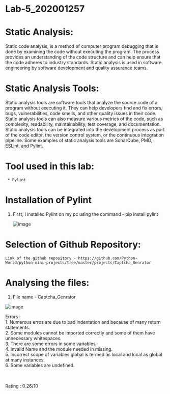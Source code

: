 # Lab-5_202001257

# Static Analysis:

Static code analysis, is a method of computer program debugging that is done by examining the code without executing the program. The process provides an understanding of the code structure and can help ensure that the code adheres to industry standards. Static analysis is used in software engineering by software development and quality assurance teams.

# Static Analysis Tools:

Static analysis tools are software tools that analyze the source code of a program without executing it. They can help developers find and fix errors, bugs, vulnerabilities, code smells, and other quality issues in their code. Static analysis tools can also measure various metrics of the code, such as complexity, readability, maintainability, test coverage, and documentation. Static analysis tools can be integrated into the development process as part of the code editor, the version control system, or the continuous integration pipeline. Some examples of static analysis tools are SonarQube, PMD, ESLint, and Pylint.

# Tool used in this lab: 
     * Pylint

# Installation of Pylint

1. First, I installed Pylint on my pc using the command - pip install pylint

    ![image](https://user-images.githubusercontent.com/75672638/227491815-42098daa-abc2-4273-8953-7e6656219d7b.png)

# Selection of Github Repository:
    
    Link of the github repository - https://github.com/Python-World/python-mini-projects/tree/master/projects/Captcha_Genrator
    
# Analysing the files:
1. File name - Captcha_Genrator

![image](https://user-images.githubusercontent.com/75672638/227495232-2fb55408-f4a5-4c9c-ab75-cefdc4ccc494.png)

Errors : <br> 1. Numerous erros are due to bad indentation and because of many return statements.
         <br> 2. Some modules cannot be imported correctly and some of them have unnecessary whitespaces. 
         <br> 3. There are some errors in some variables.
         <br> 4. Invalid Name and the module needed in missing.
         <br> 5. Incorrect scope of variables global is termed as local and local as global at many instances.
         <br> 6. Some variables are undefined.
         
<br> <br>Rating : 0.26/10 


